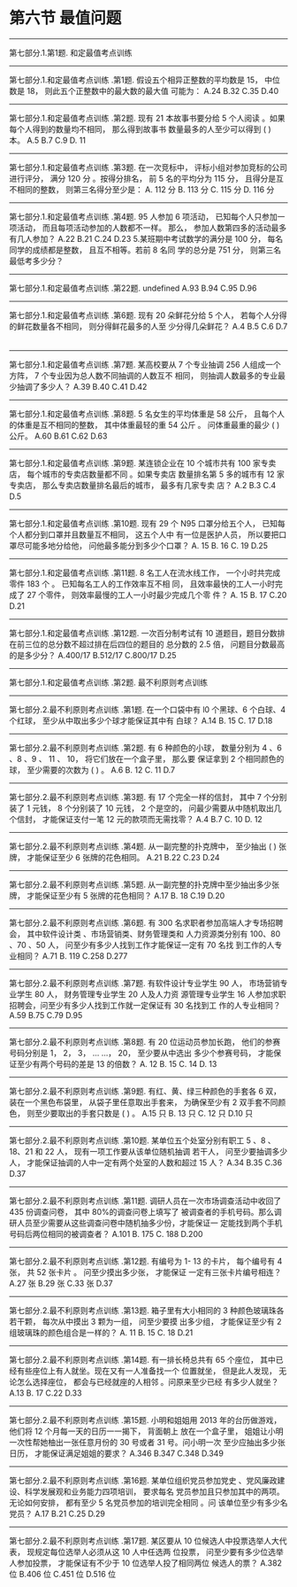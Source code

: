 # 第六节 最值问题


---
第七部分.1.第1题.
和定最值考点训练
　

---
第七部分.1.和定最值考点训练.第1题.
假设五个相异正整数的平均数是 15，   中位数是 18，  则此五个正整数中的最大数的最大值 可能为：
A.24                B.32                C.35                D.40


---
第七部分.1.和定最值考点训练.第2题.
现有 21 本故事书要分给 5 个人阅读 。如果每个人得到的数量均不相同，  那么得到故事书 数量最多的人至少可以得到  (  )  本。
A.5                B.7                C.9                D. 11


---
第七部分.1.和定最值考点训练.第3题.
在一次竞标中，  评标小组对参加竞标的公司进行评分，  满分 120 分 。按得分排名，  前 5
名的平均分为 115 分，  且得分是互不相同的整数，  则第三名得分至少是：
A. 112 分            B. 113 分            C. 115 分            D. 116 分


---
第七部分.1.和定最值考点训练.第4题.
95 人参加 6 项活动，   已知每个人只参加一项活动，  而且每项活动参加的人数都不一样。 那么，  参加人数第四多的活动最多有几人参加？
A.22                     B.21                     C.24                     D.23                                                5.某班期中考试数学的满分是 100 分，  每名同学的成绩都是整数，  且互不相等。若前 8 名同 学的总分是 751 分，  则第三名最低考多少分？

---
第七部分.1.和定最值考点训练.第22题.
undefined
A.93                       B.94                       C.95                       D.96


---
第七部分.1.和定最值考点训练.第6题.
现有 20 朵鲜花分给 5 个人，  若每个人分得的鲜花数量各不相同，  则分得鲜花最多的人至 少分得几朵鲜花？
A.4                     B.5                     C.6                     D.7
　

---
第七部分.1.和定最值考点训练.第7题.
某高校要从 7 个专业抽调 256 人组成一个方阵，  7 个专业因为总人数不同抽调的人数互不 相同，  则抽调人数最多的专业最少抽调了多少人？
A.39                       B.40                       C.41                       D.42


---
第七部分.1.和定最值考点训练.第8题.
5 名女生的平均体重是 58 公斤，  且每个人的体重是互不相同的整数，  其中体重最轻的重
54 公斤 。  问体重最重的最少 (  )  公斤。
A.60                       B.61                       C.62                       D.63


---
第七部分.1.和定最值考点训练.第9题.
某连锁企业在 10 个城市共有 100 家专卖店，  每个城市的专卖店数量都不同 。如果专卖店 数量排名第 5 多的城市有 12 家专卖店，  那么专卖店数量排名最后的城市，  最多有几家专卖 店？
A.2                   B.3                   C.4                   D.5
　

---
第七部分.1.和定最值考点训练.第10题.
现有 29 个 N95 口罩分给五个人，  已知每个人都分到口罩并且数量互不相同， 这五个人中 有一位是医护人员，  所以要把口罩尽可能多地分给他，   问他最多能分到多少个口罩？
A. 15                   B. 16                   C. 19                   D.25
　

---
第七部分.1.和定最值考点训练.第11题.
8 名工人在流水线工作，  一个小时共完成零件 183 个 。  已知每名工人的工作效率互不相 同，  且效率最快的工人一小时完成了 27 个零件，  则效率最慢的工人一小时最少完成几个零 件？
A. 15                   B. 17                   C.20                   D.21
　

---
第七部分.1.和定最值考点训练.第12题.
一次百分制考试有 10 道题目，题目分数排在前三位的总分数不超过排在后四位的题目的 总分数的 2.5 倍，   问题目分数最高的是多少分？
A.400/17                     B.512/17                     C.800/17                     D.25


---
第七部分.1.和定最值考点训练.第2题.
最不利原则考点训练


---
第七部分.2.最不利原则考点训练.第1题.
在一个口袋中有 l0 个黑球、6 个白球、4 个红球，  至少从中取出多少个球才能保证其中有 白球？
A.14            B. 15          C. 17            D.18
　

---
第七部分.2.最不利原则考点训练.第2题.
有 6 种颜色的小球，  数量分别为 4 、6 、8 、9 、  11 、  10，  将它们放在一个盒子里，  那么要 保证拿到 2 个相同颜色的球，  至少需要的次数为  (    ) 。
A.6            B. 12            C. 11            D.7


---
第七部分.2.最不利原则考点训练.第3题.
有 17 个完全一样的信封，  其中 7 个分别装了 1 元钱，  8 个分别装了 10 元钱，  2 个是空的， 问最少需要从中随机取出几个信封，  才能保证支付一笔 12 元的款项而无需找零？
A.4              B.7              C. 10              D. 12


---
第七部分.2.最不利原则考点训练.第4题.
从一副完整的扑克牌中，  至少抽出 (    )  张牌，  才能保证至少 6 张牌的花色相同。
A.21          B.22          C.23          D.24


---
第七部分.2.最不利原则考点训练.第5题.
从一副完整的扑克牌中至少抽出多少张牌，  才能保证至少有 5 张牌的花色相同？
A.17          B. 18          C.19          D.20


---
第七部分.2.最不利原则考点训练.第6题.
有 300 名求职者参加高端人才专场招聘会，  其中软件设计类 、市场营销类、财务管理类和 人力资源类分别有 100、80 、70 、50 人，   问至少有多少人找到工作才能保证一定有 70 名找 到工作的人专业相同？
A.71            B. 119            C.258            D.277
　

---
第七部分.2.最不利原则考点训练.第7题.
有软件设计专业学生 90 人，  市场营销专业学生 80 人，  财务管理专业学生 20 人及人力资 源管理专业学生 16 人参加求职招聘会，问至少有多少人找到工作就一定保证有 30 名找到工 作的人专业相同？
A.59            B.75            C.79          D.95


---
第七部分.2.最不利原则考点训练.第8题.
有 20 位运动员参加长跑，  他们的参赛号码分别是 1，  2，  3，  … …，  20，  至少要从中选出 多少个参赛号码，  才能保证至少有两个号码的差是 13 的倍数？
A. 12          B. 15          C. 14          D. 13


---
第七部分.2.最不利原则考点训练.第9题.
有红、黄、绿三种颜色的手套各 6 双，  装在一个黑色布袋里，  从袋子里任意取出手套来， 为确保至少有 2 双手套不同颜色，  则至少要取出的手套只数是  (    ) 。
A.15 只          B. 13 只            C. 12 只            D.10 只
　

---
第七部分.2.最不利原则考点训练.第10题.
某单位五个处室分别有职工 5 、8 、  18、21 和 22 人，  现有一项工作要从该单位随机抽调 若干人，   问至少要抽调多少人，  才能保证抽调的人中一定有两个处室的人数和超过 15 人？  A.34              B.35              C.36              D.37
　

---
第七部分.2.最不利原则考点训练.第11题.
调研人员在一次市场调查活动中收回了435 份调查问卷，  其中 80%的调查问卷上填写了 被调查者的手机号码。那么调研人员至少需要从这些调查问卷中随机抽多少份，才能保证一 定能找到两个手机号码后两位相同的被调查者？
A.101              B. 175              C. 188              D.200
　

---
第七部分.2.最不利原则考点训练.第12题.
有编号为 1- 13 的卡片，  每个编号有 4 张，  共 52 张卡片 。  问至少摸出多少张，  才能保证 一定有三张卡片编号相连？
A.27 张              B.29 张              C.33 张              D.37


---
第七部分.2.最不利原则考点训练.第13题.
箱子里有大小相同的 3 种颜色玻璃珠各若干颗，  每次从中摸出 3 颗为一组，   问至少要摸 出多少组，  才能保证至少有 2 组玻璃珠的颜色组合是一样的？
A. 11            B. 15            C. 18            D.21
　

---
第七部分.2.最不利原则考点训练.第14题.
有一排长椅总共有 65 个座位， 其中已经有些座位上有人就坐。现在又有一人准备找一个 位置就坐，  但是此人发现，  无论怎么选择座位，  都会与已经就座的人相邻 。问原来至少已经 有多少人就坐？
A.13            B. 17            C.22            D.33
　

---
第七部分.2.最不利原则考点训练.第15题.
小明和姐姐用 2013 年的台历做游戏，  他们将 12 个月每一天的日历一一揭下，  背面朝上 放在一个盒子里， 姐姐让小明一次性帮她柚出一张任意月份的 30 号或者 31 号。问小明一次 至少应抽出多少张日历，  才能保证满足姐姐的要求？
A.346              B.347          C.348          D.349
　

---
第七部分.2.最不利原则考点训练.第16题.
某单位组织党员参加党史 、党风廉政建设、科学发展观和业务能力四项培训，  要求每名 党员参加且只参加其中的两项。无论如何安排，  都有至少 5 名党员参加的培训完全相同 。问 该单位至少有多少名党员？
A.17          B.21          C.25          D.29
　

---
第七部分.2.最不利原则考点训练.第17题.
某区要从 10 位候选人中投票选举人大代表，  现规定每位选举人必须从这 10 人中任选两 位投票，   问至少要有多少位选举人参加投票，  才能保证有不少于 10 位选举人投了相同两位 候选人的票？
A.382 位          B.406 位          C.451 位          D.516 位
